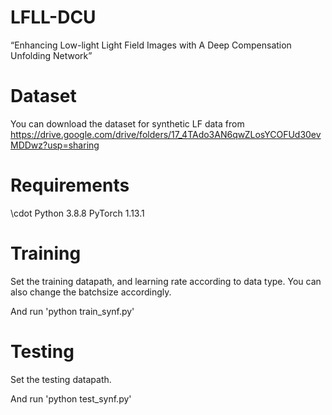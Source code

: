 # LFLL-DCU
“Enhancing Low-light Light Field Images with A Deep Compensation Unfolding Network”

# Dataset
You can download the dataset for synthetic LF data from 
https://drive.google.com/drive/folders/17_4TAdo3AN6qwZLosYCOFUd30evMDDwz?usp=sharing

# Requirements
\cdot Python 3.8.8
PyTorch 1.13.1

# Training
Set the training datapath, and learning rate according to data type. You can also change the batchsize accordingly. 

And run 'python train_synf.py'

# Testing
Set the testing datapath. 

And run 'python test_synf.py'
